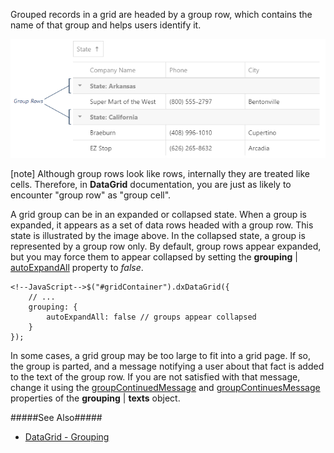 Grouped records in a grid are headed by a group row, which contains the name of that group and helps users identify it.

![DevExtreme DataGrid GroupRows](/images/DataGrid/GroupRows.png)

[note] Although group rows look like rows, internally they are treated like cells. Therefore, in **DataGrid** documentation, you are just as likely to encounter "group row" as "group cell".

A grid group can be in an expanded or collapsed state. When a group is expanded, it appears as a set of data rows headed with a group row. This state is illustrated by the image above. In the collapsed state, a group is represented by a group row only. By default, group rows appear expanded, but you may force them to appear collapsed by setting the **grouping** | [autoExpandAll](/api-reference/10%20UI%20Widgets/dxDataGrid/1%20Configuration/grouping/autoExpandAll.md '/Documentation/ApiReference/UI_Widgets/dxDataGrid/Configuration/grouping/#autoExpandAll') property to *false*.

	<!--JavaScript-->$("#gridContainer").dxDataGrid({
        // ...
        grouping: {
            autoExpandAll: false // groups appear collapsed
        }
	});
    
In some cases, a grid group may be too large to fit into a grid page. If so, the group is parted, and a message notifying a user about that fact is added to the text of the group row. If you are not satisfied with that message, change it using the [groupContinuedMessage](/api-reference/10%20UI%20Widgets/dxDataGrid/1%20Configuration/grouping/texts/groupContinuedMessage.md '/Documentation/ApiReference/UI_Widgets/dxDataGrid/Configuration/grouping/texts/#groupContinuedMessage') and [groupContinuesMessage](/api-reference/10%20UI%20Widgets/dxDataGrid/1%20Configuration/grouping/texts/groupContinuesMessage.md '/Documentation/ApiReference/UI_Widgets/dxDataGrid/Configuration/grouping/texts/#groupContinuesMessage') properties of the **grouping** | **texts** object.

#####See Also#####
- [DataGrid - Grouping](/Documentation/Guide/Widgets/DataGrid/Grouping/#Grouping)   